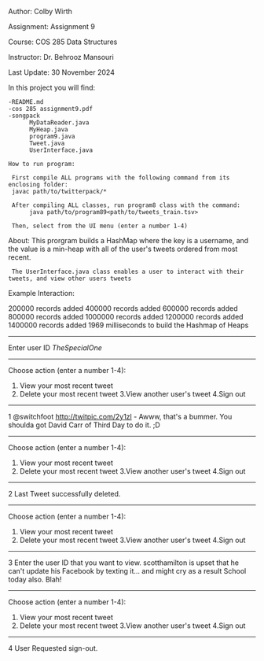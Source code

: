 Author: Colby Wirth

Assignment: Assignment 9

Course: COS 285 Data Structures

Instructor: Dr. Behrooz Mansouri

Last Update: 30 November 2024

In this project you will find: 
    
    -README.md
    -cos 285 assignment9.pdf
    -songpack
          MyDataReader.java
          MyHeap.java
          program9.java
          Tweet.java
          UserInterface.java

    How to run program:

     First compile ALL programs with the following command from its enclosing folder: 
     javac path/to/twitterpack/*

     After compiling ALL classes, run program8 class with the command: 
          java path/to/program89<path/to/tweets_train.tsv>
     
     Then, select from the UI menu (enter a number 1-4)

About: 
     This prorgram builds a HashMap where the key is a username, and the value is a min-heap with all of the user's tweets ordered from most recent.

     The UserInterface.java class enables a user to interact with their tweets, and view other users tweets

Example Interaction:

200000 records added
400000 records added
600000 records added
800000 records added
1000000 records added
1200000 records added
1400000 records added
1969 milliseconds to build the Hashmap of Heaps

---

Enter user ID
_TheSpecialOne_

---
Choose action (enter a number 1-4):
1. View your most recent tweet
2. Delete your most recent tweet
3.View another user's tweet
4.Sign out
---

1
@switchfoot http://twitpic.com/2y1zl - Awww, that's a bummer. You shoulda got David Carr of Third Day to do it. ;D

---
Choose action (enter a number 1-4):
1. View your most recent tweet
2. Delete your most recent tweet
3.View another user's tweet
4.Sign out
---

2
Last Tweet successfully deleted.

---
Choose action (enter a number 1-4):
1. View your most recent tweet
2. Delete your most recent tweet
3.View another user's tweet
4.Sign out
---

3
Enter the user ID that you want to view.
scotthamilton
is upset that he can't update his Facebook by texting it... and might cry as a result School today also. Blah!

---
Choose action (enter a number 1-4):
1. View your most recent tweet
2. Delete your most recent tweet
3.View another user's tweet
4.Sign out
---

4
User Requested sign-out.